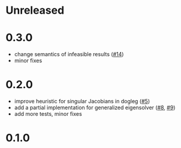 # Unreleased

# 0.3.0

- change semantics of infeasible results ([#14](https://github.com/tpapp/TrustRegionMethods.jl/pull/14))
- minor fixes

# 0.2.0

- improve heuristic for singular Jacobians in dogleg ([#5](https://github.com/tpapp/TrustRegionMethods.jl/pull/5))
- add a partial implementation for generalized eigensolver ([#8](https://github.com/tpapp/TrustRegionMethods.jl/pull/8), [#9](https://github.com/tpapp/TrustRegionMethods.jl/pull/9))
- add more tests, minor fixes

# 0.1.0
